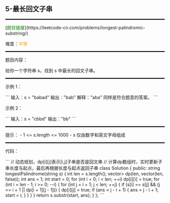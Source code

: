 <h2>5-最长回文子串</h2>
<hr style="border:1px dotted">
[<font color="green">题目链接</font>](https://leetcode-cn.com/problems/longest-palindromic-substring/)
<p>难度：<font color="orange">中等</font></p>
<hr style="border:1px dotted">
<p>题目内容：</p>
<p>给你一个字符串 s，找到 s 中最长的回文子串。</p>
<hr style="border:1px dotted">
<p>示例 1：</p>
```
输入：s = "babad"
输出："bab"
解释："aba" 同样是符合题意的答案。
```
<p>示例 2：</p>
```
输入：s = "cbbd"
输出："bb"
```
<hr style="border:1px dotted">
提示：
- 1 <= s.length <= 1000
- s 仅由数字和英文字母组成
<hr style="border:1px dotted">
<p>代码：</p>
```
// 动态规划，dp[i][j]表示[i,j]子串是否是回文串
// 计算dp数组时，实时更新子串长度与起点，最后再根据长度与起点返回子串
class Solution {
public:
    string longestPalindrome(string s) {
        int len = s.length();
        vector<vector<bool>> dp(len, vector<bool>(len, false));
        int ans = 1;
        int start = 0;
        for (int i = 0; i < len; ++i)
            dp[i][i] = true;
        for (int i = len - 1; i >= 0; --i) {
            for (int j = i + 1; j < len; ++j) {
                if (s[i] == s[j] && (j == i + 1 || dp[i + 1][j - 1])) {
                    dp[i][j] = true;
                    if (ans < j - i + 1) {
                        ans = j - i + 1;
                        start = i;
                    }
                }
            }
        }
        return s.substr(start, ans);
    }
};
```